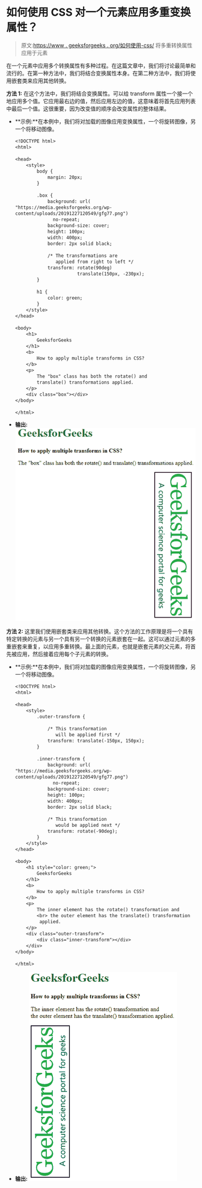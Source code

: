 # 如何使用 CSS 对一个元素应用多重变换属性？

> 原文:[https://www . geeksforgeeks . org/如何使用-css/](https://www.geeksforgeeks.org/how-to-apply-multiple-transform-property-to-an-element-using-css/) 将多重转换属性应用于元素

在一个元素中应用多个转换属性有多种过程。在这篇文章中，我们将讨论最简单和流行的。在第一种方法中，我们将结合变换属性本身。在第二种方法中，我们将使用嵌套类来应用其他转换。

**方法 1:** 在这个方法中，我们将结合变换属性。可以给 transform 属性一个接一个地应用多个值。它应用最右边的值，然后应用左边的值，这意味着将首先应用列表中最后一个值。这很重要，因为改变值的顺序会改变属性的整体结果。

*   **示例:**在本例中，我们将对加载的图像应用变换属性，一个将旋转图像，另一个将移动图像。

    ```
    <!DOCTYPE html>
    <html>

    <head>
        <style>
            body {
                margin: 20px;
            }

            .box {
                background: url(
    "https://media.geeksforgeeks.org/wp-content/uploads/20191227120549/gfg77.png")
                  no-repeat;
                background-size: cover;
                height: 100px;
                width: 400px;
                border: 2px solid black;

                /* The transformations are 
                   applied from right to left */
                transform: rotate(90deg) 
                           translate(150px, -230px);
            }

            h1 {
                color: green;
            }
        </style>
    </head>

    <body>
        <h1>
            GeeksforGeeks
        </h1>
        <b>
            How to apply multiple transforms in CSS?
        </b>
        <p>
            The "box" class has both the rotate() and
            translate() transformations applied.
        </p>
        <div class="box"></div>
    </body>

    </html>
    ```

*   **输出:**
    ![](img/993d826c5f01051fadc6edd22b7c78f6.png)

**方法 2:** 这里我们使用嵌套类来应用其他转换。这个方法的工作原理是将一个具有特定转换的元素与另一个具有另一个转换的元素嵌套在一起。这可以通过元素的多重嵌套来重复，以应用多重转换。最上面的元素，也就是嵌套元素的父元素，将首先被应用，然后接着应用每个子元素的转换。

*   **示例:**在本例中，我们将对加载的图像应用变换属性，一个将旋转图像，另一个将移动图像。

    ```
    <!DOCTYPE html>
    <html>

    <head>
        <style>
            .outer-transform {

                /* This transformation
                   will be applied first */
                transform: translate(-150px, 150px);
            }

            .inner-transform {
                background: url(
    "https://media.geeksforgeeks.org/wp-content/uploads/20191227120549/gfg77.png") 
                  no-repeat;
                background-size: cover;
                height: 100px;
                width: 400px;
                border: 2px solid black;

                /* This transformation
                   would be applied next */
                transform: rotate(-90deg);
            }
        </style>
    </head>

    <body>
        <h1 style="color: green;">
            GeeksforGeeks
        </h1>
        <b>
            How to apply multiple transforms in CSS?
        </b>    
        <p>
            The inner element has the rotate() transformation and
            <br> the outer element has the translate() transformation
             applied.
        </p>
        <div class="outer-transform">
            <div class="inner-transform"></div>
        </div>
    </body>

    </html>
    ```

*   **输出:**
    ![](img/b9bc4668ededfa7c277ea555be3b2778.png)